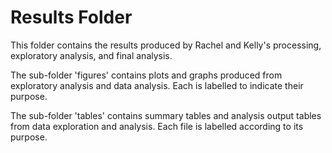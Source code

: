 # Results Folder
This folder contains the results produced by Rachel and Kelly's processing, exploratory analysis, and final analysis.

The sub-folder 'figures' contains plots and graphs produced from exploratory analysis and data analysis. Each is labelled to indicate their purpose.

The sub-folder 'tables' contains summary tables and analysis output tables from data exploration and analysis. Each file is labelled according to its purpose.